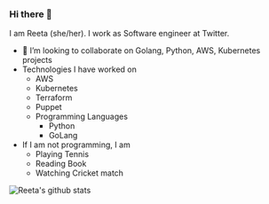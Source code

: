 ### Hi there 👋

I am Reeta (she/her). I work as Software engineer at Twitter.

- 👯 I’m looking to collaborate on Golang, Python, AWS, Kubernetes projects
- Technologies I have worked on
  - AWS
  - Kubernetes
  - Terraform
  - Puppet
  - Programming Languages
    - Python
    - GoLang
- If I am not programming, I am
  - Playing Tennis
  - Reading Book
  - Watching Cricket match

  

![Reeta's github stats](https://github-readme-stats.vercel.app/api?username=reetasingh&show_icons=true&theme=radical)

<!--
**reetasingh/reetasingh** is a ✨ _special_ ✨ repository because its `README.md` (this file) appears on your GitHub profile.

Here are some ideas to get you started:

- 🔭 I’m currently working on ...
- 🌱 I’m currently learning ...
- 👯 I’m looking to collaborate on Golang, Python projects
- 🤔 I’m looking for help with open source development
- 💬 Ask me about ...
- 📫 How to reach me: ...

- ⚡ Fun fact: ...


-->
